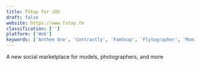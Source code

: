 ```yaml
---
title: FStop for iOS
draft: false 
website: https://www.fstop.fm
classification: ['']
platform: ['Web']
keywords: ['Anthem One', 'Contrastly', 'FamSnap', 'Flytographer', 'Momint', 'Ooshot', 'Panorist', 'Picfair', 'SmartShoot', 'Snappr', 'Splento', 'Stocksy', 'Visual Moves']
---
```

A new social marketplace for models, photographers, and more